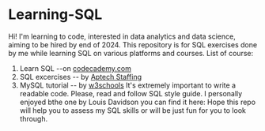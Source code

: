 # Learning-SQL
Hi!
I'm learning to code, interested in data analytics and data science, aiming to be hired by end of 2024.
This repository is for SQL exercises done by me while learning SQL on various platforms and courses.
List of course:
1. Learn SQL --on [codecademy.com](https://www.codecademy.com/learn/learn-sql)
2. SQL excercises -- by [Aptech Staffing](https://www.aptechstaffing.com/courses/)
3. MySQL tutorial -- by [w3schools](https://www.w3schools.com/mysql/default.asp)
It's extremely important to write a readable code. Please, read and follow SQL style guide. I personally enjoyed bthe one by Louis Davidson you can find it here: 
Hope this repo will help you to assess my SQL skills or will be just fun for you to look through.
